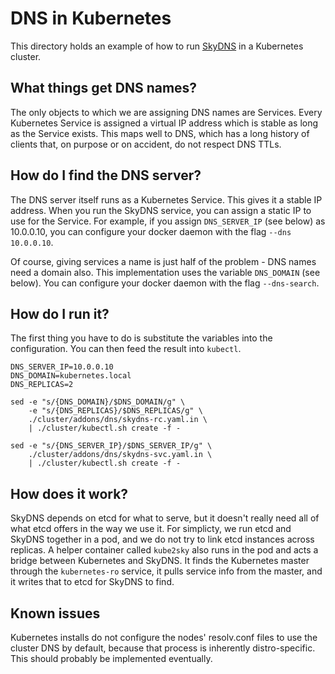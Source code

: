 # DNS in Kubernetes
This directory holds an example of how to run
[SkyDNS](https://github.com/skynetservices/skydns) in a Kubernetes cluster.

## What things get DNS names?
The only objects to which we are assigning DNS names are Services.  Every
Kubernetes Service is assigned a virtual IP address which is stable as long as
the Service exists.  This maps well to DNS, which has a long history of clients
that, on purpose or on accident, do not respect DNS TTLs.

## How do I find the DNS server?
The DNS server itself runs as a Kubernetes Service.  This gives it a stable IP
address.  When you run the SkyDNS service, you can assign a static IP to use for
the Service.  For example, if you assign `DNS_SERVER_IP` (see below) as
10.0.0.10, you can configure your docker daemon with the flag `--dns 10.0.0.10`.

Of course, giving services a name is just half of the problem - DNS names need a
domain also.  This implementation uses the variable `DNS_DOMAIN` (see below).
You can configure your docker daemon with the flag `--dns-search`.

## How do I run it?
The first thing you have to do is substitute the variables into the
configuration.  You can then feed the result into `kubectl`.

```shell
DNS_SERVER_IP=10.0.0.10
DNS_DOMAIN=kubernetes.local
DNS_REPLICAS=2

sed -e "s/{DNS_DOMAIN}/$DNS_DOMAIN/g" \
    -e "s/{DNS_REPLICAS}/$DNS_REPLICAS/g" \
    ./cluster/addons/dns/skydns-rc.yaml.in \
    | ./cluster/kubectl.sh create -f -

sed -e "s/{DNS_SERVER_IP}/$DNS_SERVER_IP/g" \
    ./cluster/addons/dns/skydns-svc.yaml.in \
    | ./cluster/kubectl.sh create -f -
```

## How does it work?
SkyDNS depends on etcd for what to serve, but it doesn't really need all of
what etcd offers in the way we use it.  For simplicty, we run etcd and SkyDNS
together in a pod, and we do not try to link etcd instances across replicas.  A
helper container called `kube2sky` also runs in the pod and acts a bridge
between Kubernetes and SkyDNS.  It finds the Kubernetes master through the
`kubernetes-ro` service, it pulls service info from the master, and it writes
that to etcd for SkyDNS to find.

## Known issues
Kubernetes installs do not configure the nodes' resolv.conf files to use the
cluster DNS by default, because that process is inherently distro-specific.
This should probably be implemented eventually.
